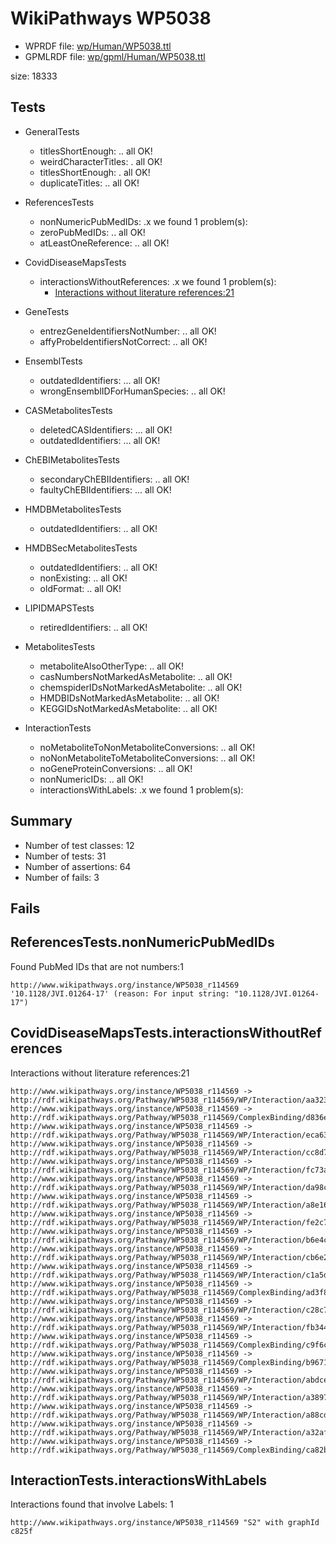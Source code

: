 # WikiPathways WP5038

* WPRDF file: [wp/Human/WP5038.ttl](../wp/Human/WP5038.ttl)
* GPMLRDF file: [wp/gpml/Human/WP5038.ttl](../wp/gpml/Human/WP5038.ttl)

size: 18333
## Tests

* GeneralTests
    * titlesShortEnough: .. all OK!
    * weirdCharacterTitles: . all OK!
    * titlesShortEnough: . all OK!
    * duplicateTitles: .. all OK!

* ReferencesTests
    * nonNumericPubMedIDs: .x we found 1 problem(s):
    * zeroPubMedIDs: .. all OK!
    * atLeastOneReference: .. all OK!

* CovidDiseaseMapsTests
    * interactionsWithoutReferences: .x we found 1 problem(s):
        * [Interactions without literature references:21](#2e295b5d)

* GeneTests
    * entrezGeneIdentifiersNotNumber: .. all OK!
    * affyProbeIdentifiersNotCorrect: .. all OK!

* EnsemblTests
    * outdatedIdentifiers: ... all OK!
    * wrongEnsemblIDForHumanSpecies: .. all OK!

* CASMetabolitesTests
    * deletedCASIdentifiers: ... all OK!
    * outdatedIdentifiers: ... all OK!

* ChEBIMetabolitesTests
    * secondaryChEBIIdentifiers: .. all OK!
    * faultyChEBIIdentifiers: ... all OK!

* HMDBMetabolitesTests
    * outdatedIdentifiers: .. all OK!

* HMDBSecMetabolitesTests
    * outdatedIdentifiers: .. all OK!
    * nonExisting: .. all OK!
    * oldFormat: .. all OK!

* LIPIDMAPSTests
    * retiredIdentifiers: .. all OK!

* MetabolitesTests
    * metaboliteAlsoOtherType: .. all OK!
    * casNumbersNotMarkedAsMetabolite: .. all OK!
    * chemspiderIDsNotMarkedAsMetabolite: .. all OK!
    * HMDBIDsNotMarkedAsMetabolite: .. all OK!
    * KEGGIDsNotMarkedAsMetabolite: .. all OK!

* InteractionTests
    * noMetaboliteToNonMetaboliteConversions: .. all OK!
    * noNonMetaboliteToMetaboliteConversions: .. all OK!
    * noGeneProteinConversions: .. all OK!
    * nonNumericIDs: .. all OK!
    * interactionsWithLabels: .x we found 1 problem(s):

## Summary

* Number of test classes: 12
* Number of tests: 31
* Number of assertions: 64
* Number of fails: 3

## Fails

<a name="eb09a4fa" />

## ReferencesTests.nonNumericPubMedIDs

Found PubMed IDs that are not numbers:1
```
http://www.wikipathways.org/instance/WP5038_r114569 '10.1128/JVI.01264-17' (reason: For input string: "10.1128/JVI.01264-17")

```
<a name="2e295b5d" />

## CovidDiseaseMapsTests.interactionsWithoutReferences

Interactions without literature references:21
```
http://www.wikipathways.org/instance/WP5038_r114569 -> http://rdf.wikipathways.org/Pathway/WP5038_r114569/WP/Interaction/aa323
http://www.wikipathways.org/instance/WP5038_r114569 -> http://rdf.wikipathways.org/Pathway/WP5038_r114569/ComplexBinding/d836e
http://www.wikipathways.org/instance/WP5038_r114569 -> http://rdf.wikipathways.org/Pathway/WP5038_r114569/WP/Interaction/eca63
http://www.wikipathways.org/instance/WP5038_r114569 -> http://rdf.wikipathways.org/Pathway/WP5038_r114569/WP/Interaction/cc8d7
http://www.wikipathways.org/instance/WP5038_r114569 -> http://rdf.wikipathways.org/Pathway/WP5038_r114569/WP/Interaction/fc73a
http://www.wikipathways.org/instance/WP5038_r114569 -> http://rdf.wikipathways.org/Pathway/WP5038_r114569/WP/Interaction/da98c
http://www.wikipathways.org/instance/WP5038_r114569 -> http://rdf.wikipathways.org/Pathway/WP5038_r114569/WP/Interaction/a8e16
http://www.wikipathways.org/instance/WP5038_r114569 -> http://rdf.wikipathways.org/Pathway/WP5038_r114569/WP/Interaction/fe2c7
http://www.wikipathways.org/instance/WP5038_r114569 -> http://rdf.wikipathways.org/Pathway/WP5038_r114569/WP/Interaction/b6e4c
http://www.wikipathways.org/instance/WP5038_r114569 -> http://rdf.wikipathways.org/Pathway/WP5038_r114569/WP/Interaction/cb6e2
http://www.wikipathways.org/instance/WP5038_r114569 -> http://rdf.wikipathways.org/Pathway/WP5038_r114569/WP/Interaction/c1a5d
http://www.wikipathways.org/instance/WP5038_r114569 -> http://rdf.wikipathways.org/Pathway/WP5038_r114569/ComplexBinding/ad3f8
http://www.wikipathways.org/instance/WP5038_r114569 -> http://rdf.wikipathways.org/Pathway/WP5038_r114569/WP/Interaction/c28c7
http://www.wikipathways.org/instance/WP5038_r114569 -> http://rdf.wikipathways.org/Pathway/WP5038_r114569/WP/Interaction/fb344
http://www.wikipathways.org/instance/WP5038_r114569 -> http://rdf.wikipathways.org/Pathway/WP5038_r114569/ComplexBinding/c9f6c
http://www.wikipathways.org/instance/WP5038_r114569 -> http://rdf.wikipathways.org/Pathway/WP5038_r114569/ComplexBinding/b9671
http://www.wikipathways.org/instance/WP5038_r114569 -> http://rdf.wikipathways.org/Pathway/WP5038_r114569/WP/Interaction/abdce
http://www.wikipathways.org/instance/WP5038_r114569 -> http://rdf.wikipathways.org/Pathway/WP5038_r114569/WP/Interaction/a3897
http://www.wikipathways.org/instance/WP5038_r114569 -> http://rdf.wikipathways.org/Pathway/WP5038_r114569/WP/Interaction/a88cd
http://www.wikipathways.org/instance/WP5038_r114569 -> http://rdf.wikipathways.org/Pathway/WP5038_r114569/WP/Interaction/a32af
http://www.wikipathways.org/instance/WP5038_r114569 -> http://rdf.wikipathways.org/Pathway/WP5038_r114569/ComplexBinding/ca82b

```
<a name="630d2678" />

## InteractionTests.interactionsWithLabels

Interactions found that involve Labels: 1
```
http://www.wikipathways.org/instance/WP5038_r114569 "S2" with graphId c825f

```
